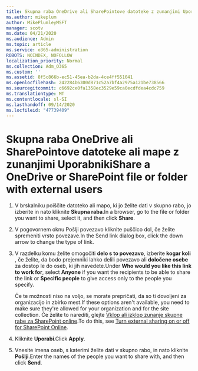 ```yaml
---
title: Skupna raba OneDrive ali SharePointove datoteke z zunanjimi Uporabniki
ms.author: mikeplum
author: MikePlumleyMSFT
manager: scotv
ms.date: 04/21/2020
ms.audience: Admin
ms.topic: article
ms.service: o365-administration
ROBOTS: NOINDEX, NOFOLLOW
localization_priority: Normal
ms.collection: Adm_O365
ms.custom: ''
ms.assetid: 8f5c866b-ec51-45ea-b2da-4ce4ff551041
ms.openlocfilehash: 242284b6300d871c52a7bf4a2975a121be738566
ms.sourcegitcommit: c6692ce0fa1358ec3529e59ca0ecdfdea4cdc759
ms.translationtype: MT
ms.contentlocale: sl-SI
ms.lasthandoff: 09/14/2020
ms.locfileid: "47739409"
---
```

# <a name="share-a-onedrive-or-sharepoint-file-or-folder-with-external-users"></a><span data-ttu-id="9caf7-102">Skupna raba OneDrive ali SharePointove datoteke ali mape z zunanjimi Uporabniki</span><span class="sxs-lookup"><span data-stu-id="9caf7-102">Share a OneDrive or SharePoint file or folder with external users</span></span>

1. <span data-ttu-id="9caf7-103">V brskalniku poiščite datoteko ali mapo, ki jo želite dati v skupno rabo, jo izberite in nato kliknite **Skupna raba**.</span><span class="sxs-lookup"><span data-stu-id="9caf7-103">In a browser, go to the file or folder you want to share, select it, and then click **Share**.</span></span>
    
2. <span data-ttu-id="9caf7-104">V pogovornem oknu Pošlji povezavo kliknite puščico dol, če želite spremeniti vrsto povezave.</span><span class="sxs-lookup"><span data-stu-id="9caf7-104">In the Send link dialog box, click the down arrow to change the type of link.</span></span>
    
3. <span data-ttu-id="9caf7-105">V razdelku komu želite omogočiti **delo s to povezavo**, izberite **kogar koli** , če želite, da bodo prejemniki lahko delili povezavo ali **določene osebe** za dostop le do oseb, ki jih navedete.</span><span class="sxs-lookup"><span data-stu-id="9caf7-105">Under **Who would you like this link to work for**, select **Anyone** if you want the recipients to be able to share the link or **Specific people** to give access only to the people you specify.</span></span> 
    
    <span data-ttu-id="9caf7-106">Če te možnosti niso na voljo, se morate prepričati, da so ti dovoljeni za organizacijo in zbirko mest.</span><span class="sxs-lookup"><span data-stu-id="9caf7-106">If these options aren't available, you need to make sure they're allowed for your organization and for the site collection.</span></span> <span data-ttu-id="9caf7-107">Če želite to narediti, glejte [Vklop ali izklop zunanje skupne rabe za SharePoint online](https://go.microsoft.com/fwlink/?linkid=866426).</span><span class="sxs-lookup"><span data-stu-id="9caf7-107">To do this, see [Turn external sharing on or off for SharePoint Online](https://go.microsoft.com/fwlink/?linkid=866426).</span></span>
    
4. <span data-ttu-id="9caf7-108">Kliknite **Uporabi**.</span><span class="sxs-lookup"><span data-stu-id="9caf7-108">Click **Apply**.</span></span>
    
5. <span data-ttu-id="9caf7-109">Vnesite imena oseb, s katerimi želite dati v skupno rabo, in nato kliknite **Pošlji**.</span><span class="sxs-lookup"><span data-stu-id="9caf7-109">Enter the names of the people you want to share with, and then click **Send**.</span></span>
    

